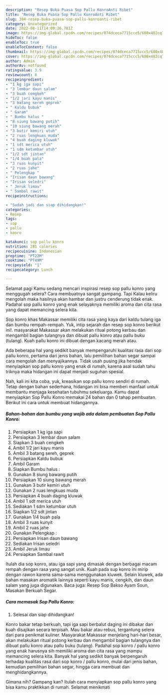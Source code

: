```yaml
---
description: "Resep Buka Puasa Sop Pallu KonroAnti Ribet"
title: "Resep Buka Puasa Sop Pallu KonroAnti Ribet"
slug: 384-resep-buka-puasa-sop-pallu-konroanti-ribet
category: Uncategorized
date: 2022-08-11T14:09:26.781Z
image: https://img-global.cpcdn.com/recipes/074dceca7715ccc5/680x482cq70/sop-pallu-konro-foto-resep-utama.jpg
hideToc: false
enableToc: true
enableTocContent: false
thumbnail: https://img-global.cpcdn.com/recipes/074dceca7715ccc5/680x482cq70/sop-pallu-konro-foto-resep-utama.jpg
cover: https://img-global.cpcdn.com/recipes/074dceca7715ccc5/680x482cq70/sop-pallu-konro-foto-resep-utama.jpg
author: Admin
authorAv: notfound
ratingvalue: 3.9
reviewcount: 8
recipeingredient:
- "1 kg iga sapi"
- "3 lembar daun salam"
- "3 buah cengkeh"
- "1/2 jari kayu manis"
- "3 batang sereh geprek"
- " Kaldu bubuk"
- " Garam"
- " Bumbu halus "
- "8 siung bawang putih"
- "10 siung bawang merah"
- "3 butir kemiri utuh"
- "2 ruas lengkuas muda"
- "4 buah daging kluwak"
- "1 sdt merica utuh"
- "1 sdm ketumbar utuh"
- "1/2 sdt jintan"
- "1/4 buah pala"
- "3 ruas kunyit"
- "2 ruas jahe"
- " Pelengkap "
- "Irisan daun bawang"
- "Irisan seledri"
- " Jeruk limau"
- " Sambal rawit"
recipeinstructions:

- "Sudah jadi dan siap dihidangkan!"
categories:
- Resep
tags:
- sop
- pallu
- konro

katakunci: sop pallu konro 
nutrition: 281 calories
recipecuisine: Indonesian
preptime: "PT22M"
cooktime: "PT49M"
recipeyield: "1"
recipecategory: Lunch

---
```



Selamat pagi Kamu sedang mencari inspirasi resep sop pallu konro yang menggugah selera? Cara membuatnya sangat gampang. Tapi Kalau keliru mengolah maka hasilnya akan hambar dan justru cenderung tidak enak. Padahal sop pallu konro yang enak selayaknya memiliki aroma dan cita rasa yang dapat memancing selera kita.


Sop konro khas Makassar memiliki cita rasa yang kaya dari kaldu tulang iga dan bumbu rempah-rempah. Yuk, intip sejarah dan resep sop konro berikut ini!. masyarakat Makassar akan melakukan ritual potong kerbau dan mengambil bagian tulangnya dan dibuat pallu konro atau pallu buku (tulang). Kuah pallu konro ini dibuat dengan kacang merah atau.

Ada beberapa hal yang sedikit banyak mempengaruhi kualitas rasa dari sop pallu konro, pertama dari jenis bahan, lalu pemilihan bahan segar sampai cara mengolah dan menyajikannya. Tidak usah pusing jika hendak menyiapkan sop pallu konro yang enak di rumah, karena asal sudah tahu triknya maka hidangan ini dapat menjadi suguhan spesial.


Nah, kali ini kita coba, yuk, kreasikan sop pallu konro sendiri di rumah. Tetap dengan bahan sederhana, hidangan ini bisa memberi manfaat untuk membantu menjaga kesehatan tubuhmu sekeluarga. Kamu dapat menyiapkan Sop Pallu Konro memakai 24 bahan dan 0 tahap pembuatan. Berikut ini cara untuk membuat hidangannya.

<!--inarticleads1-->

##### Bahan-bahan dan bumbu yang wajib ada dalam pembuatan Sop Pallu Konro:

1. Persiapkan 1 kg iga sapi
1. Persiapkan 3 lembar daun salam
1. Siapkan 3 buah cengkeh
1. Ambil 1/2 jari kayu manis
1. Ambil 3 batang sereh, geprek
1. Persiapkan  Kaldu bubuk
1. Ambil  Garam
1. Siapkan  Bumbu halus :
1. Gunakan 8 siung bawang putih
1. Persiapkan 10 siung bawang merah
1. Gunakan 3 butir kemiri utuh
1. Gunakan 2 ruas lengkuas muda
1. Persiapkan 4 buah daging kluwak
1. Ambil 1 sdt merica utuh
1. Sediakan 1 sdm ketumbar utuh
1. Siapkan 1/2 sdt jintan
1. Gunakan 1/4 buah pala
1. Ambil 3 ruas kunyit
1. Ambil 2 ruas jahe
1. Gunakan  Pelengkap :
1. Persiapkan Irisan daun bawang
1. Sediakan Irisan seledri
1. Ambil  Jeruk limau
1. Persiapkan  Sambal rawit


Itulah dia sop konro, atau iga sapi yang dimasak dengan berbagai macam rempah dengan rasa yang sangat unik. Kuah pada sup konro ini mirip dengan rawon karena sama-sama menggunakan kluwek. Selain kluwek, ada bahan masakan aromatik lainnya seperti kayu manis, cengkih, dan daun salam yang juga digunakan. Baca juga: Resep Sop Bakso Ayam Soun, Masakan Berkuah Segar. 

<!--inarticleads2-->

##### Cara memasak Sop Pallu Konro:


1. Selesai dan siap dihidangkan!

Konro bakar tetap berkuah, tapi iga sapi berbalut daging ini dibakar dan kuah disajikan secara terpisah. Mau bakar atau rebus, tergantung selera dari para penikmat kuliner. Masyarakat Makassar menjelang hari-hari besar, akan melakukan ritual potong kerbau dan mengambil bagian tulangnya dan dibuat pallu konro atau pallu buku (tulang). Padahal sop konro / pallu konro yang enak harusnya sih memiliki aroma dan cita rasa yang mampu memancing selera kita. Banyak hal yang sedikit banyak berpengaruh terhadap kualitas rasa dari sop konro / pallu konro, mulai dari jenis bahan, kemudian pemilihan bahan segar, hingga cara membuat dan menghidangkannya. 

Gimana nih? Gampang kan? Itulah cara menyiapkan sop pallu konro yang bisa kamu praktikkan di rumah. Selamat menikmati
